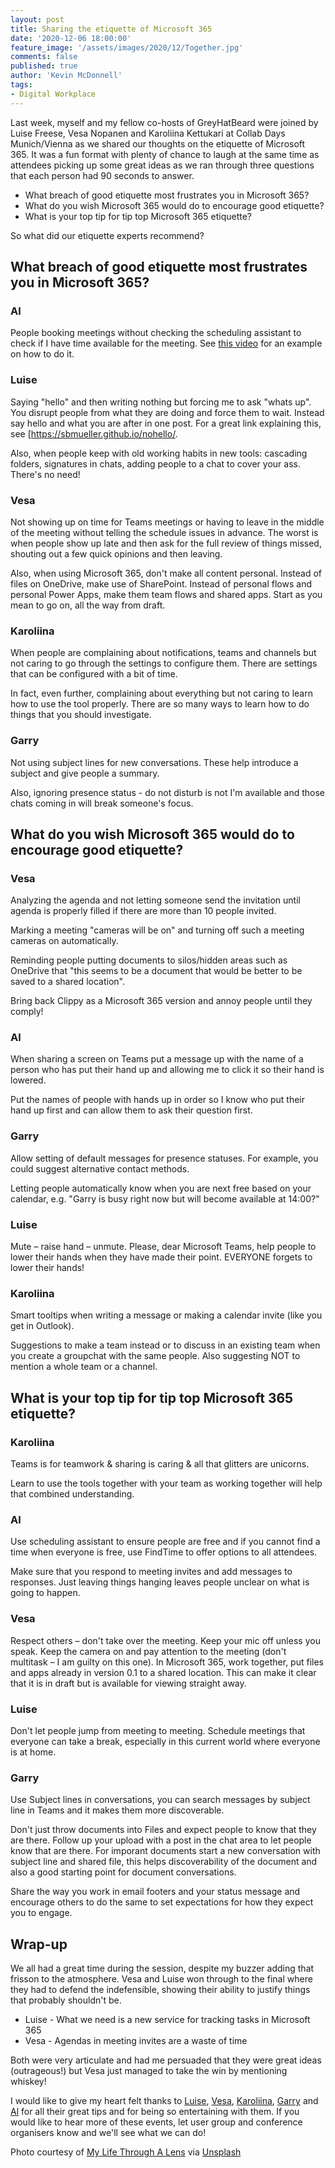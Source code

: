 ```yaml
---
layout: post
title: Sharing the etiquette of Microsoft 365
date: '2020-12-06 18:00:00'
feature_image: '/assets/images/2020/12/Together.jpg'
comments: false
published: true
author: 'Kevin McDonnell'
tags:
- Digital Workplace
---
```


Last week, myself and my fellow co-hosts of GreyHatBeard were joined by Luise Freese, Vesa Nopanen and Karoliina Kettukari at Collab Days Munich/Vienna as we shared our thoughts on the etiquette of Microsoft 365. It was a fun format with plenty of chance to laugh at the same time as attendees picking up some great ideas as we ran through three questions that each person had 90 seconds to answer.

- What breach of good etiquette most frustrates you in Microsoft 365?
- What do you wish Microsoft 365 would do to encourage good etiquette?
- What is your top tip for tip top Microsoft 365 etiquette?

So what did our etiquette experts recommend?

## What breach of good etiquette most frustrates you in Microsoft 365?

### Al
People booking meetings without checking the scheduling assistant to check if I have time available for the meeting. See [this video](https://support.microsoft.com/en-us/office/video-use-the-scheduling-assistant-a7bf1aee-bee6-46d6-a126-194ed04fbe09) for an example on how to do it.

### Luise
Saying "hello" and then writing nothing but forcing me to ask "whats up". You disrupt people from what they are doing and force them to wait. Instead say hello and what you are after in one post. For a great link explaining this, see [https://sbmueller.github.io/nohello/. 

Also, when people keep with old working habits in new tools: cascading folders, signatures in chats, adding people to a chat to cover your ass. There's no need!

### Vesa
Not showing up on time for Teams meetings or having to leave in the middle of the meeting without telling the schedule issues in advance. The worst is when people show up late and then ask for the full review of things missed, shouting out a few quick opinions and then leaving.
	
Also, when using Microsoft 365, don't make all content personal. Instead of files on OneDrive, make use of SharePoint. Instead of personal flows and personal Power Apps, make them team flows and shared apps. Start as you mean to go on, all the way from draft.

### Karoliina
When people are complaining about notifications, teams and channels but not caring to go through the settings to configure them. There are settings that can be configured with a bit of time.

In fact, even further, complaining about everything but not caring to learn how to use the tool properly. There are so many ways to learn how to do things that you should investigate.
	
### Garry
Not using subject lines for new conversations. These help introduce a subject and give people a summary.

Also, ignoring presence status - do not disturb is not I'm available and those chats coming in will break someone's focus.

## What do you wish Microsoft 365 would do to encourage good etiquette?

### Vesa
Analyzing the agenda and not letting someone send the invitation until agenda is properly filled if there are more than 10 people invited.

Marking a meeting "cameras will be on" and turning off such a meeting cameras on automatically. 

Reminding people putting documents to silos/hidden areas such as OneDrive that "this seems to be a document that would be better to be saved to a shared location".

Bring back Clippy as a Microsoft 365 version and annoy people until they comply!  

### Al
When sharing a screen on Teams put a message up with the name of a person who has put their hand up and allowing me to click it so their hand is lowered.

Put the names of people with hands up in order so I know who put their hand up first and can allow them to ask their question first.

### Garry
Allow setting of default messages for presence statuses. For example, you could suggest alternative contact methods.

Letting people automatically know when you are next free based on your calendar, e.g. "Garry is busy right now but will become available at 14:00?"

### Luise
Mute – raise hand – unmute. Please, dear Microsoft Teams, help people to lower their hands when they have made their point. EVERYONE forgets to lower their hands!

### Karoliina
Smart tooltips when writing a message or making a calendar invite (like you get in Outlook). 

Suggestions to make a team instead or to discuss in an existing team when you create a groupchat with the same people. Also suggesting NOT to mention a whole team or a channel.

## What is your top tip for tip top Microsoft 365 etiquette?

### Karoliina
Teams is for teamwork & sharing is caring & all that glitters are unicorns.

Learn to use the tools together with your team as working together will help that combined understanding.

### Al
Use scheduling assistant to ensure people are free and if you cannot find a time when everyone is free, use FindTime to offer options to all attendees.

Make sure that you respond to meeting invites and add messages to responses. Just leaving things hanging leaves people unclear on what is going to happen.

### Vesa
Respect others – don't take over the meeting. Keep your mic off unless you speak. Keep the camera on and pay attention to the meeting (don't multitask – I am guilty on this one). 
In Microsoft 365, work together, put files and apps already in version 0.1 to a shared location. This can make it clear that it is in draft but is available for viewing straight away.

### Luise
Don't let people jump from meeting to meeting. Schedule meetings that everyone can take a break, especially in this current world where everyone is at home.

### Garry
Use Subject lines in conversations, you can search messages by subject line in Teams and it makes them more discoverable.

Don't just throw documents into Files and expect people to know that they are there. Follow up your upload with a post in the chat area to let people know that are there. For imporant documents start a new conversation with subject line and shared file, this helps discoverability of the document and also a good starting point for document conversations.

Share the way you work in email footers and your status message and encourage others to do the same to set expectations for how they expect you to engage.

## Wrap-up
We all had a great time during the session, despite my buzzer adding that frisson to the atmosphere. Vesa and Luise won through to the final where they had to defend the indefensible, showing their ability to justify things that probably shouldn't be.

- Luise - What we need is a new service for tracking tasks in Microsoft 365
- Vesa - Agendas in meeting invites are a waste of time

Both were very articulate and had me persuaded that they were great ideas (outrageous!) but Vesa just managed to take the win by mentioning whiskey!

I would like to give my heart felt thanks to [Luise](https://twitter.com/LuiseFreese), [Vesa](https://twitter.com/vesanopanen), [Karoliina](https://twitter.com/kettukari), [Garry](https://twitter.com/garrytrinder) and [Al](https://twitter.com/al_eardley) for all their great tips and for being so entertaining with them. If you would like to hear more of these events, let user group and conference organisers know and we'll see what we can do!


Photo courtesy of [My Life Through A Lens](https://unsplash.com/@bamagal) via [Unsplash](https://unsplash.com)
